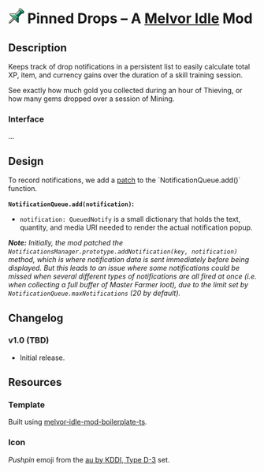 # ![Pushpin](src/img/icon_32.png) Pinned Drops – A [Melvor Idle](https://melvoridle.com) Mod

## Description
Keeps track of drop notifications in a persistent list to easily calculate total XP, item, and currency gains over the duration of a skill training session.

See exactly how much gold you collected during an hour of Thieving, or how many gems dropped over a session of Mining.

### Interface
...


## Design
To record notifications, we add a [patch](https://wiki.melvoridle.com/w/Mod_Creation/Mod_Context_API_Reference#patch(className:_class,_methodOrPropertyName:_string):_MethodPatch_%7C_PropertyPatch) to the `NotificationQueue.add()` function.

**`NotificationQueue.add(notification)`:**
- `notification: QueuedNotify` is a small dictionary that holds the text, quantity, and media URI needed to render the actual notification popup.

***Note:***
*Initially, the mod patched the `NotificationsManager.prototype.addNotification(key, notification)` method, which is where notification data is sent immediately before being displayed. But this leads to an issue where some notifications could be missed when several different types of notifications are all fired at once (i.e. when collecting a full buffer of Master Farmer loot), due to the limit set by `NotificationQueue.maxNotifications` (20 by default).*



## Changelog

### v1.0 (TBD)
- Initial release.


## Resources
### Template
Built using [melvor-idle-mod-boilerplate-ts](https://github.com/CherryMace/melvor-idle-mod-boilerplate-ts).

### Icon
*Pushpin* emoji from the [au by KDDI, Type D-3](https://emojipedia.org/au-kddi/type-d-3/pushpin) set.
